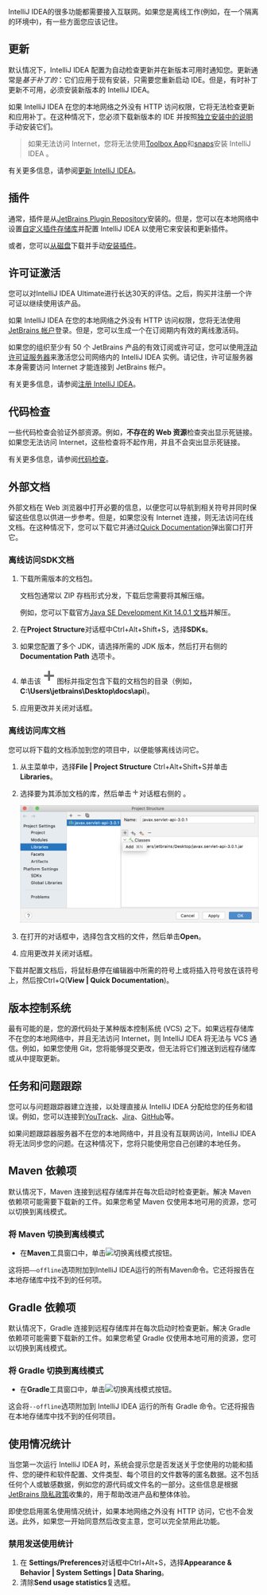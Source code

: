 IntelliJ IDEA的很多功能都需要接入互联网。如果您是离线工作(例如，在一个隔离的环境中)，有一些方面您应该记住。

## 更新﻿

默认情况下，IntelliJ IDEA 配置为自动检查更新并在新版本可用时通知您。更新通常是*基于补丁的*：它们应用于现有安装，只需要您重新启动 IDE。但是，有时补丁更新不可用，必须安装新版本的 IntelliJ IDEA。

如果 IntelliJ IDEA 在您的本地网络之外没有 HTTP 访问权限，它将无法检查更新和应用补丁。在这种情况下，您必须下载新版本的 IDE 并按照[独立安装中的说明](https://www.jetbrains.com/help/idea/2021.1/installation-guide.html#standalone)手动安装它们。

> 如果无法访问 Internet，您将无法使用[Toolbox App](https://www.jetbrains.com/help/idea/2021.1/installation-guide.html#toolbox)和[snaps](https://www.jetbrains.com/help/idea/2021.1/installation-guide.html#snap)安装 IntelliJ IDEA 。

有关更多信息，请参阅[更新 IntelliJ IDEA](https://www.jetbrains.com/help/idea/2021.1/update.html)。

## 插件﻿

通常，插件是从[JetBrains Plugin Repository](https://plugins.jetbrains.com/)安装的。但是，您可以在本地网络中设置[自定义插件存储库](https://www.jetbrains.com/help/idea/2021.1/managing-plugins.html#repos)并配置 IntelliJ IDEA 以使用它来安装和更新插件。

或者，您可以[从磁盘](https://www.jetbrains.com/help/idea/2021.1/managing-plugins.html#install_plugin_from_disk)下载并手动[安装插件](https://www.jetbrains.com/help/idea/2021.1/managing-plugins.html#install_plugin_from_disk)。

## 许可证激活﻿

您可以对IntelliJ IDEA Ultimate进行长达30天的评估。之后，购买并注册一个许可证以继续使用该产品。

如果 IntelliJ IDEA 在您的本地网络之外没有 HTTP 访问权限，您将无法使用[JetBrains 帐户](https://account.jetbrains.com/login)登录。但是，您可以生成一个在订阅期内有效的离线激活码。

如果您的组织至少有 50 个 JetBrains 产品的有效订阅或许可证，您可以使用[浮动许可证服务器](https://www.jetbrains.com/help/license_server)来激活您公司网络内的 IntelliJ IDEA 实例。请记住，许可证服务器本身需要访问 Internet 才能连接到 JetBrains 帐户。

有关更多信息，请参阅[注册 IntelliJ IDEA](https://www.jetbrains.com/help/idea/2021.1/register.html)。

## 代码检查﻿

一些代码检查会验证外部资源。例如，**不存在的 Web 资源**检查突出显示死链接。如果您无法访问 Internet，这些检查将不起作用，并且不会突出显示死链接。

有关更多信息，请参阅[代码检查](https://www.jetbrains.com/help/idea/2021.1/code-inspection.html)。

## 外部文档﻿

外部文档在 Web 浏览器中打开必要的信息，以便您可以导航到相关符号并同时保留这些信息以供进一步参考。但是，如果您没有 Internet 连接，则无法访问在线文档。在这种情况下，您可以下载它并通过[Quick Documentation](https://www.jetbrains.com/help/idea/2021.1/viewing-reference-information.html#inline-quick-documentation)弹出窗口打开它。



### 离线访问SDK文档﻿

1. 下载所需版本的文档包。

   文档包通常以 ZIP 存档形式分发，下载后您需要将其解压缩。

   例如，您可以下载官方[Java SE Development Kit 14.0.1 文档](https://www.oracle.com/java/technologies/javase-jdk14-doc-downloads.html)并解压。

2. 在**Project Structure**对话框中Ctrl+Alt+Shift+S，选择**SDKs**。

3. 如果您配置了多个 JDK，请选择所需的 JDK 版本，然后打开右侧的**Documentation Path** 选项卡。

4. 单击该![添加](Untitled.assets/icons.general.add.svg)图标并指定包含下载的文档包的目录（例如，**C:\Users\jetbrains\Desktop\docs\api**)。

5. 应用更改并关闭对话框。

### 离线访问库文档﻿

您可以将下载的文档添加到您的项目中，以便能够离线访问它。

1. 从主菜单中，选择**File | Project Structure** Ctrl+Alt+Shift+S并单击**Libraries**。

2. 选择要为其添加文档的库，然后单击![添加按钮](Untitled.assets/icons.general.add.png)对话框右侧的 。

   ![添加库文档](4-5离线工作.assets/add-library-docs-16371311968084.png)

   

3. 在打开的对话框中，选择包含文档的文件，然后单击**Open**。

4. 应用更改并关闭对话框。

下载并配置文档后，将鼠标悬停在编辑器中所需的符号上或将插入符号放在该符号上，然后按Ctrl+Q(**View | Quick Documentation**)。

## 版本控制系统﻿

最有可能的是，您的源代码处于某种版本控制系统 (VCS) 之下。如果远程存储库不在您的本地网络中，并且无法访问 Internet，则 IntelliJ IDEA 将无法与 VCS 通信。例如，如果您使用 Git，您将能够提交更改，但无法将它们推送到远程存储库或从中提取更新。

## 任务和问题跟踪﻿

您可以与问题跟踪器建立连接，以处理直接从 IntelliJ IDEA 分配给您的任务和错误。例如，您可以连接到[YouTrack](http://www.jetbrains.com/youtrack/)、[Jira](http://www.atlassian.com/software/jira/)、[GitHub](http://github.com/)等。

如果问题跟踪器服务器不在您的本地网络中，并且没有互联网访问，IntelliJ IDEA 将无法同步您的问题。在这种情况下，您将只能使用您自己创建的本地任务。

## Maven 依赖项﻿

默认情况下，Maven 连接到远程存储库并在每次启动时检查更新。解决 Maven 依赖项可能需要下载新的工件。如果您希望 Maven 仅使用本地可用的资源，您可以切换到离线模式。

### 将 Maven 切换到离线模式﻿

- 在**Maven**工具窗口中，单击![切换离线模式按钮](https://resources.jetbrains.com/help/img/idea/2021.1/icons.actions.offlineMode.svg)。

这将把`——offline`选项附加到IntelliJ IDEA运行的所有Maven命令。它还将报告在本地存储库中找不到的任何项。

## Gradle 依赖项﻿

默认情况下，Gradle 连接到远程存储库并在每次启动时检查更新。解决 Gradle 依赖项可能需要下载新的工件。如果您希望 Gradle 仅使用本地可用的资源，您可以切换到离线模式。

### 将 Gradle 切换到离线模式﻿

- 在**Gradle**工具窗口中，单击![切换离线模式按钮](https://resources.jetbrains.com/help/img/idea/2021.1/icons.actions.offlineMode.svg)。

这会将`--offline`选项附加到 IntelliJ IDEA 运行的所有 Gradle 命令。它还将报告在本地存储库中找不到的任何项目。

## 使用情况统计﻿

当您第一次运行 IntelliJ IDEA 时，系统会提示您是否发送关于您使用的功能和插件、您的硬件和软件配置、文件类型、每个项目的文件数等的匿名数据。这不包括任何个人或敏感数据，例如您的源代码或文件名的一部分。这些信息是根据[JetBrains 隐私政策](https://www.jetbrains.com/company/privacy.html)收集的，用于帮助改进产品和整体体验。

即使您启用匿名使用情况统计，如果本地网络之外没有 HTTP 访问，它也不会发送。此外，如果您一开始同意然后改变主意，您可以完全禁用此功能。

### 禁用发送使用统计﻿

1. 在 **Settings/Preferences**对话框中Ctrl+Alt+S，选择**Appearance & Behavior | System Settings | Data Sharing**。
2. 清除**Send usage statistics**复选框。